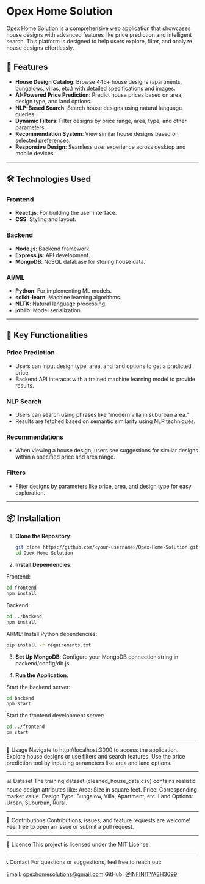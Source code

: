 # Opex Home Solution

Opex Home Solution is a comprehensive web application that showcases house designs with advanced features like price prediction and intelligent search. This platform is designed to help users explore, filter, and analyze house designs effortlessly.

## 🚀 Features
- **House Design Catalog**: Browse 445+ house designs (apartments, bungalows, villas, etc.) with detailed specifications and images.
- **AI-Powered Price Prediction**: Predict house prices based on area, design type, and land options.
- **NLP-Based Search**: Search house designs using natural language queries.
- **Dynamic Filters**: Filter designs by price range, area, type, and other parameters.
- **Recommendation System**: View similar house designs based on selected preferences.
- **Responsive Design**: Seamless user experience across desktop and mobile devices.

---

## 🛠️ Technologies Used
### Frontend
- **React.js**: For building the user interface.
- **CSS**: Styling and layout.

### Backend
- **Node.js**: Backend framework.
- **Express.js**: API development.
- **MongoDB**: NoSQL database for storing house data.

### AI/ML
- **Python**: For implementing ML models.
- **scikit-learn**: Machine learning algorithms.
- **NLTK**: Natural language processing.
- **joblib**: Model serialization.

---

## 🔮 Key Functionalities
### Price Prediction
- Users can input design type, area, and land options to get a predicted price.
- Backend API interacts with a trained machine learning model to provide results.

### NLP Search
- Users can search using phrases like "modern villa in suburban area."
- Results are fetched based on semantic similarity using NLP techniques.

### Recommendations
- When viewing a house design, users see suggestions for similar designs within a specified price and area range.

### Filters
- Filter designs by parameters like price, area, and design type for easy exploration.

---

## 📦 Installation
1. **Clone the Repository**:
   ```bash
   git clone https://github.com/<your-username>/Opex-Home-Solution.git
   cd Opex-Home-Solution


2. **Install Dependencies**:

Frontend:
```bash Copy code
cd frontend
npm install
```

Backend:
```bash Copy code
cd ../backend
npm install
```

AI/ML:
Install Python dependencies:
```bash Copy code
pip install -r requirements.txt
```


3. **Set Up MongoDB**:
   Configure your MongoDB connection string in backend/config/db.js.


4. **Run the Application**:
  
Start the backend server:
```bash Copy code
cd backend
npm start
```

Start the frontend development server:
```bash Copy code
cd ../frontend
pm start
```

---

🌟 Usage
Navigate to http://localhost:3000 to access the application.
Explore house designs or use filters and search features.
Use the price prediction tool by inputting parameters like area and land options.

---

📊 Dataset
The training dataset (cleaned_house_data.csv) contains realistic house design attributes like:
Area: Size in square feet.
Price: Corresponding market value.
Design Type: Bungalow, Villa, Apartment, etc.
Land Options: Urban, Suburban, Rural.

---

🤝 Contributions
Contributions, issues, and feature requests are welcome!
Feel free to open an issue or submit a pull request.

---

🧾 License
This project is licensed under the MIT License.

---

📞 Contact
For questions or suggestions, feel free to reach out:

Email: opexhomesolutions@gmail.com
GitHub: [@INFINITYASH3699](https://github.com/INFINITYASH3699/Opex-Home-Solution-React-Node-ML-)
